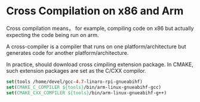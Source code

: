 # Cross Compilation on x86 and Arm

Cross compilation means， for example, compiling code on x86 but actually expecting the code being run on arm.

A cross-compiler is a compiler that runs on one platform/architecture but generates code for another platform/architecture.

In practice, should download cross cimpiling extension package.
In CMAKE, such extension packages are set as the C/CXX compilor.
```cmake
set(tools /home/devel/gcc-4.7-linaro-rpi-gnueabihf)
set(CMAKE_C_COMPILER ${tools}/bin/arm-linux-gnueabihf-gcc)
set(CMAKE_CXX_COMPILER ${tools}/bin/arm-linux-gnueabihf-g++)
```
